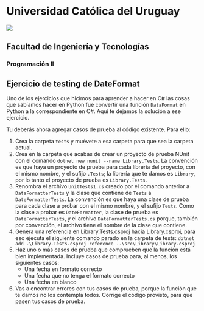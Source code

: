 # Universidad Católica del Uruguay
<img src="https://ucu.edu.uy/sites/all/themes/univer/logo.png">

## Facultad de Ingeniería y Tecnologías
### Programación II

## Ejercicio de testing de DateFormat

Uno de los ejercicios que hicimos para aprender a hacer en C# las cosas que sabíamos hacer en Python fue convertir una función `DataFormat` en Python a la correspondiente en C#. Aquí te dejamos la solución a ese ejercicio.

Tu deberás ahora agregar casos de prueba al código existente. Para ello:

1. Crea la carpeta `tests` y muévete a esa carpeta para que sea la carpeta actual.
2. Crea en la carpeta que acabas de crear un proyecto de prueba NUnit con el comando `dotnet new nunit --name Library.Tests`. La convención es que haya un proyecto de prueba para cada librería del proyecto, con el mismo nombre, y el sufijo `.Tests`; la librería que te damos es `Library`, por lo tanto el proyecto de prueba es `Library.Tests`.
3. Renombra el archivo `UnitTests1.cs` creado por el comando anterior a `DataFormatterTests` y la clase que contiene de `Tests` a `DateFormatterTests`. La convención es que haya una clase de prueba para cada clase a probar con el mismo nombre, y el sufijo `Tests`. Como la clase a probar es `DateFormatter`, la clase de prueba es `DateFormatterTests`, y el archivo `DateFormatterTests.cs` porque, también por convención, el archivo tiene el nombre de la clase que contiene.
4. Genera una referencia en Library.Tests.csproj hacia Library.csproj, para eso ejecuta el siguiente comando parado en la carpeta de tests:
`dotnet add .\Library.Tests.csproj reference ..\src\Library\Library.csproj`
5. Haz uno o más casos de prueba que comprueben que la función está bien implementada. Incluye casos de prueba para, al menos, los siguientes casos:
    - Una fecha en formato correcto
    - Una fecha que no tenga el formato correcto
    - Una fecha en blanco
6. Vas a encontrar errores con tus casos de prueba, porque la función que te damos no los contempla todos. Corrige el código provisto, para que pasen tus casos de prueba.
